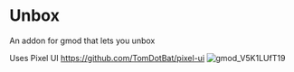 # Unbox
An addon for gmod that lets you unbox

Uses Pixel UI
https://github.com/TomDotBat/pixel-ui
![gmod_V5K1LUfT19](https://user-images.githubusercontent.com/86335834/192912420-d7cd84cd-37ba-4cf7-bf08-261f02bbccc9.png)
